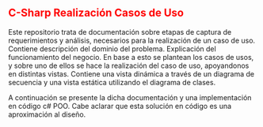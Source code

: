 ## <span style="color: red;">C-Sharp Realización Casos de Uso</span>

Este repositorio trata de documentación sobre etapas de captura de requerimientos y análisis, necesarios para la realización de un caso de uso.
Contiene descripción del dominio del problema. Explicación del funcionamiento del negocio.
En base a esto se plantean los casos de usos, y sobre uno de ellos se hace la realización del caso de uso, apoyandonos en distintas vistas.
Contiene una vista dinámica a través de un diagrama de secuencia y una vista estática utilizando el diagrama de clases.

A continuación se presente la dicha documentación y una implementación en código  c# POO. Cabe aclarar que esta solución en código es una aproximación al diseño.
